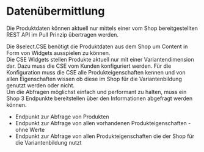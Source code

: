 # Datenübermittlung

Die Produktdaten können aktuell nur mittels einer vom Shop bereitgestellten REST API im Pull Prinzip übertragen werden.

Die 8select.CSE benötigt die Produktdaten aus dem Shop um Content in Form von Widgets ausspielen zu können.  
Die CSE Widgets stellen Produkte aktuell nur mit einer Variantendimension dar. Dazu muss die CSE vom Kunden konfiguriert werden. Für die Konfiguration muss die CSE alle Produkteigenschaften kennen und von allen Eigenschaften wissen ob diese im Shop für die Variantenbildung genutzt werden oder nicht.  
Um die Abfragen möglichst einfach und performant zu halten, muss ein Shop 3 Endpunkte bereitstellen über den Informationen abgefragt werden können.

* Endpunkt zur Abfrage von Produkten
* Endpunkt zur Abfrage von allen vorhandenen Produkteigenschaften - ohne Werte
* Endpunkt zur Abfrage von allen Produkteigenschaften die der Shop für die Variantenbildung nutzt

## 

